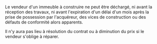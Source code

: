 Le vendeur d'un immeuble à construire ne peut être déchargé, ni avant la réception des travaux, ni avant l'expiration d'un délai d'un mois après la prise de possession par l'acquéreur, des vices de construction ou des défauts de conformité alors apparents.

Il n'y aura pas lieu à résolution du contrat ou à diminution du prix si le vendeur s'oblige à réparer.

